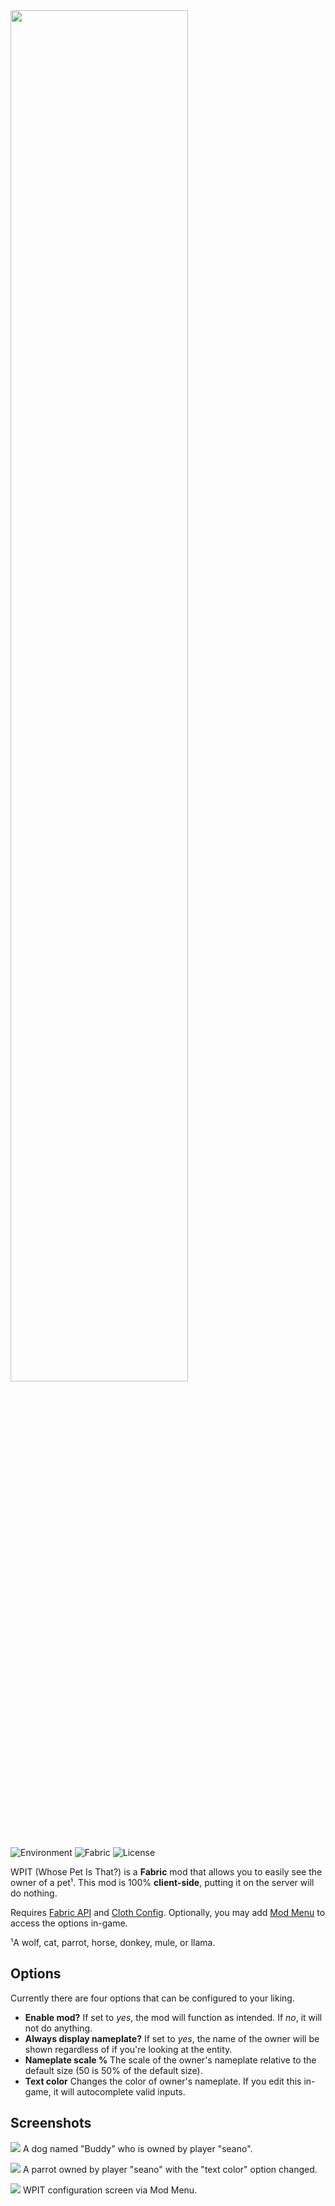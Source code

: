 <img src="https://i.imgur.com/vIjdDyj.png" alt="" width="75%">

![Environment](https://img.shields.io/badge/environment-client-1976d2) ![Fabric](https://img.shields.io/badge/mod%20loader-fabric-d64541) ![License](https://img.shields.io/github/license/seaneoo/wpit)

WPIT (Whose Pet Is That?) is a **Fabric** mod that allows you to easily see the owner of a pet¹.
This mod is 100% **client-side**, putting it on the server will do nothing.

Requires [Fabric API](https://www.curseforge.com/minecraft/mc-mods/fabric-api) and [Cloth Config](https://www.curseforge.com/minecraft/mc-mods/cloth-config). Optionally, you may add [Mod Menu](https://www.curseforge.com/minecraft/mc-mods/modmenu) to access the options in-game.

¹A wolf, cat, parrot, horse, donkey, mule, or llama.

## Options

Currently there are four options that can be configured to your liking.

- **Enable mod?** If set to _yes_, the mod will function as intended. If _no_, it will not do anything.
- **Always display nameplate?** If set to _yes_, the name of the owner will be shown regardless of if you're looking at the entity.
- **Nameplate scale %** The scale of the owner's nameplate relative to the default size (50 is 50% of the default size).
- **Text color** Changes the color of owner's nameplate. If you edit this in-game, it will autocomplete valid inputs.

## Screenshots

![](https://i.imgur.com/c3zBrm8.png)
A dog named "Buddy" who is owned by player "seano".

![](https://i.imgur.com/S7IBZfR.png)
A parrot owned by player "seano" with the "text color" option changed.

![](https://i.imgur.com/VoFRq1K.png)
WPIT configuration screen via Mod Menu.
